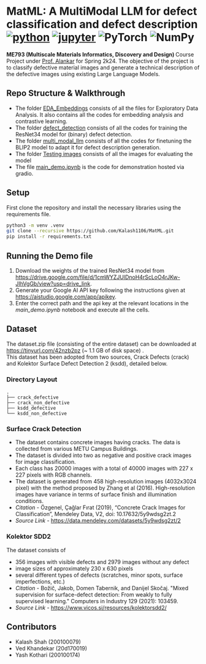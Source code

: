 # MatML: A MultiModal LLM for defect classification and defect description[![python](https://img.shields.io/badge/Python-3.9-3776AB.svg?style=flat&logo=python&logoColor=white)](https://www.python.org) [![jupyter](https://img.shields.io/badge/Jupyter-Lab-F37626.svg?style=flat&logo=Jupyter)](https://jupyterlab.readthedocs.io/en/stable) ![PyTorch](https://img.shields.io/badge/PyTorch-%23EE4C2C.svg?style=for-the-badge&logo=PyTorch&logoColor=white) ![NumPy](https://img.shields.io/badge/numpy-%23013243.svg?style=for-the-badge&logo=numpy&logoColor=white)
<b>ME793 (Multiscale Materials Informatics, Discovery and Design) </b> Course Project under <a href="https://www.me.iitb.ac.in/?q=faculty/Prof.%20Alankar%20Alankar">Prof. Alankar</a> for Spring 2k24. The objective of the project is to classify defective material images and generate a technical description of the defective images using existing Large Language Models.

## Repo Structure & Walkthrough
- The folder [EDA_Embeddings](https://github.com/Kalash1106/MatML/tree/main/EDA_Embeddings) consists of all the files for Exploratory Data Analysis. It also contains all the codes for embedding analysis and contrastive learning.
- The folder [defect_detection](https://github.com/Kalash1106/MatML/tree/main/defect_detection) consists of all the codes for training the ResNet34 model for (binary) defect detection.
- The folder [multi_modal_llm](https://github.com/Kalash1106/MatML/tree/main/multi_modal_llm) consists of all the codes for finetuning the BLIP2 model to adapt it for defect description generation.
- The folder [Testing images](https://github.com/Kalash1106/MatML/tree/main/Testing%20images) consists of all the images for evaluating the model
- The file [main_demo.ipynb](https://github.com/Kalash1106/MatML/tree/main/main_demo.ipynb) is the code for demonstration hosted via gradio.


## Setup
First clone the repository and install the necessary libraries using the requirements file.
```sh
python3 -m venv .venv
git clone --recursive https://github.com/Kalash1106/MatML.git
pip install -r requirements.txt
```

## Running the Demo file
1. Download the weights of the trained ResNet34 model from https://drive.google.com/file/d/1cmWYZJUlDnoH4rScLoO4rJKw-JIhVgGb/view?usp=drive_link.
2. Generate your Google AI API key following the instructions given at https://aistudio.google.com/app/apikey.
3. Enter the correct path and the api key at the relevant locations in the <i> main_demo.ipynb </i> notebook and execute all the cells.


## Dataset
The dataset.zip file (consisting of the entire dataset) can be downloaded at https://tinyurl.com/42nzb2pz (~ 1.1 GB of disk space) . <br>This dataset has been adopted from two sources, Crack Defects (crack) and Kolektor Surface Defect Detection 2 (ksdd), detailed below.
### Directory Layout
    .
    ├── crack_defective
    ├── crack_non_defective
    ├── ksdd_defective       
    └── ksdd_non_defective 
    
### Surface Crack Detection


- The dataset contains concrete images having cracks. The data is collected from various METU Campus Buildings.
- The dataset is divided into two as negative and positive crack images for image classification. 
- Each class has 20000 images with a total of 40000 images with 227 x 227 pixels with RGB channels. 
- The dataset is generated from 458 high-resolution images (4032x3024 pixel) with the method proposed by Zhang et al (2016). 
High-resolution images have variance in terms of surface finish and illumination conditions. 
- <i>Citation</i> - Özgenel, Çağlar Fırat (2019), “Concrete Crack Images for Classification”, Mendeley Data, V2, doi: 10.17632/5y9wdsg2zt.2
- <i>Source Link</i> - https://data.mendeley.com/datasets/5y9wdsg2zt/2 


### Kolektor SDD2
The dataset consists of
- 356 images with visible defects and 2979 images without any defect
- image sizes of approximately 230 x 630 pixels
- several different types of defects (scratches, minor spots, surface imperfections, etc.)
- <i>Citation</i> - Božič, Jakob, Domen Tabernik, and Danijel Skočaj. "Mixed supervision for surface-defect detection: From weakly to fully supervised learning." Computers in Industry 129 (2021): 103459.
- <i>Source Link </i> - https://www.vicos.si/resources/kolektorsdd2/
## Contributors
- Kalash Shah (200100079)
- Ved Khandekar (20d170019)
- Yash Kothari (200100174)
